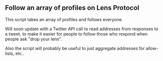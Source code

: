 ## Follow an array of profiles on Lens Protocol

This script takes an array of profiles and follows everyone.

Will soon update with a Twitter API call to read addresses from responses to a tweet, to make it easier for people to follow those who respond when people ask "drop your lens".

Also the script will probably be useful to just aggregate addresses for allow-lists, etc..
